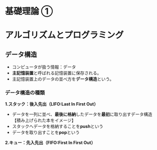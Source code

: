 # 基礎理論 ①

# アルゴリズムとプログラミング

## データ構造

- コンピュータが扱う情報：データ
- **主記憶装置**と呼ばれる記憶装置に保存される。
- 主記憶装置上のデータの並べ方を**データ構造**という。

### データ構造の種類

**1.スタック：後入先出（LIFO:Last In First Out）**

- データを一列に並べ、**最後に格納**したデータを**最初**に取り出すデータ構造【積み上げられた本をイメージ】
- スタックへデータを格納することを**push**という
- データを取り出すことを**pop**という

**2.キュー：先入先出（FIFO:First In First Out）**
